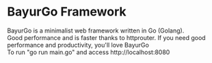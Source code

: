 # BayurGo Framework

BayurGo is a minimalist web framework written in Go (Golang). 
<br>Good performance and is faster thanks to httprouter. If you need good performance and productivity, you'll love BayurGo<br>
To run "go run main.go" and access http://localhost:8080
